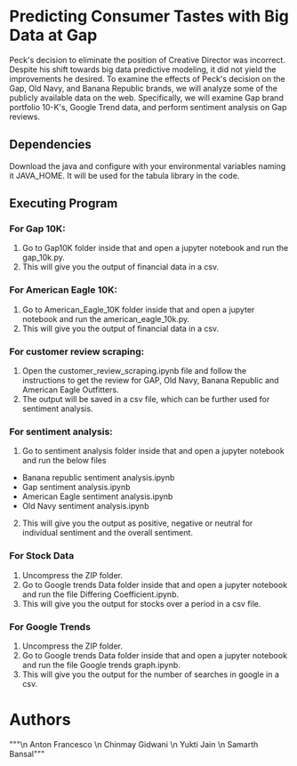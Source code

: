 # Predicting Consumer Tastes with Big Data at Gap
Peck's decision to eliminate the position of Creative Director was incorrect. Despite his shift towards big data predictive modeling, it did not yield the improvements he desired. To examine the effects of Peck's decision on the Gap, Old Navy, and Banana Republic brands, we will analyze some of the publicly available data on the web. Specifically, we will examine Gap brand portfolio 10-K's, Google Trend data, and perform sentiment analysis on Gap reviews.
## Dependencies
Download the java and configure with your environmental variables naming it JAVA_HOME. It will be used for the tabula library in the code.
## Executing Program
### For Gap 10K:
1)	 Go to Gap10K folder inside that and open a jupyter notebook and run the gap_10k.py.
2)	 This will give you the output of financial data in a csv.
### For American Eagle 10K:
1)	 Go to American_Eagle_10K folder inside that and open a jupyter notebook and run the american_eagle_10k.py.
2)	 This will give you the output of financial data in a csv.
### For customer review scraping:
1)	Open the customer_review_scraping.ipynb file and follow the instructions to get the review for GAP, Old Navy, Banana Republic and American Eagle Outfitters. 
2)	The output will be saved in a csv file, which can be further used for sentiment analysis.
### For sentiment analysis:
1)	 Go to sentiment analysis folder inside that and open a jupyter notebook and run the below files
-	Banana republic sentiment analysis.ipynb
-	Gap sentiment analysis.ipynb
-	American Eagle sentiment analysis.ipynb
-	Old Navy sentiment analysis.ipynb
2)	 This will give you the output as positive, negative or neutral for individual sentiment and the overall sentiment.
### For Stock Data
1)	Uncompress the ZIP folder.
2)	 Go to Google trends Data folder inside that and open a jupyter notebook and run the file Differing Coefficient.ipynb.
3)	 This will give you the output for stocks over a period in a csv file.
### For Google Trends
1)	Uncompress the ZIP folder.
2)	Go to Google trends Data folder inside that and open a jupyter notebook and run the file Google trends graph.ipynb.
3)	This will give you the output for the number of searches in google in a csv.
# Authors
"""\n Anton Francesco
\n Chinmay Gidwani
\n Yukti Jain
\n Samarth Bansal"""
